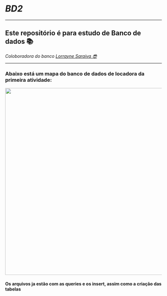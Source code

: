 <h1><i> BD2 </i></h1>

<hr>

<h2>Este repositório é para estudo de Banco de dados 📚 </h2>
<i>Coloboradora do banco <a href="https://github.com/LorrayneSaraiva">Lorrayne Saraiva 😎</a></i>
<hr>
<h3>Abaixo está um mapa do banco de dados de locadora da primeira atividade:</h3>
<img src="https://www3.ntu.edu.sg/home/ehchua/programming/sql/images/SampleSakila.png" width="1000" height="600">
<h4>Os arquivos ja estão com as queries e os insert, assim como a criação das tabelas</h4>
